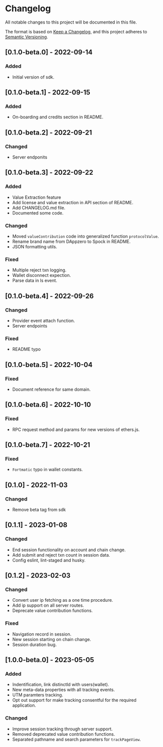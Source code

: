 # Changelog

All notable changes to this project will be documented in this file.

The format is based on [Keep a Changelog](https://keepachangelog.com/en/1.0.0/),
and this project adheres to [Semantic Versioning](https://semver.org/spec/v2.0.0.html).

## [0.1.0-beta.0] - 2022-09-14

### Added

- Initial version of sdk.

## [0.1.0-beta.1] - 2022-09-15

### Added

- On-boarding and credits section in README.

## [0.1.0-beta.2] - 2022-09-21

### Changed

- Server endponits

## [0.1.0-beta.3] - 2022-09-22

### Added

- Value Extraction feature
- Add license and value extraction in API section of README.
- Add CHANGELOG.md file.
- Documented some code.

### Changed

- Moved `valueContribution` code into generalized function `protocolValue`.
- Rename brand name from DAppzero to Spock in README.
- JSON formatting utils.

### Fixed

- Multiple reject txn logging.
- Wallet disconnect expection.
- Parse data in ls event.

## [0.1.0-beta.4] - 2022-09-26

### Changed

- Provider event attach function.
- Server endpoints

### Fixed

- README typo

## [0.1.0-beta.5] - 2022-10-04

### Fixed

- Document reference for same domain.

## [0.1.0-beta.6] - 2022-10-10

### Fixed

- RPC request method and params for new versions of ethers.js.

## [0.1.0-beta.7] - 2022-10-21

### Fixed

- `Fortmatic` typo in wallet constants.

## [0.1.0] - 2022-11-03

### Changed

- Remove beta tag from sdk

## [0.1.1] - 2023-01-08

### Changed

- End session functionality on account and chain change.
- Add submit and reject txn count in session data.
- Config eslint, lint-staged and husky.

## [0.1.2] - 2023-02-03

### Changed

- Convert user ip fetching as a one time procedure.
- Add ip support on all server routes.
- Deprecate value contribution functions.

### Fixed

- Navigation record in session.
- New session starting on chain change.
- Session duration bug.

## [1.0.0-beta.0] - 2023-05-05

### Added

- Indentification, link distinctId with users(wallet).
- New meta-data properties with all tracking events.
- UTM paramters tracking.
- Opt out support for make tracking consentful for the required application.

### Changed

- Improve session tracking through server support.
- Removed deprecated value contribution functions.
- Separated pathname and search parameters for `trackPageView`.
